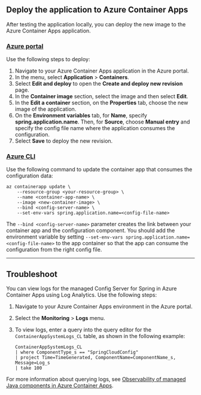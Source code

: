 ## Deploy the application to Azure Container Apps

After testing the application locally, you can deploy the new image to the Azure Container Apps application.

### [Azure portal](#tab/Azure-portal)

Use the following steps to deploy:

1. Navigate to your Azure Container Apps application in the Azure portal.
1. In the menu, select **Application** > **Containers**.
1. Select **Edit and deploy** to open the **Create and deploy new revision** page.
1. In the **Container image** section, select the image and then select **Edit**.
1. In the **Edit a container** section, on the **Properties** tab, choose the new image of the application.
1. On the **Environment variables** tab, for **Name**, specify **spring.application.name**. Then, for **Source**, choose **Manual entry** and specify the config file name where the application consumes the configuration.
1. Select **Save** to deploy the new revision.

### [Azure CLI](#tab/Azure-CLI)

Use the following command to update the container app that consumes the configuration data:

```azurecli
az containerapp update \
    --resource-group <your-resource-group> \
    --name <container-app-name> \
    --image <new-container-image> \
    --bind <config-server-name> \
    --set-env-vars spring.application.name=<config-file-name>
```

The `--bind <config-server-name>` parameter creates the link between your container app and the configuration component. You should add the environment variable by setting `--set-env-vars spring.application.name=<config-file-name>` to the app container so that the app can consume the configuration from the right config file.   

---

## Troubleshoot

You can view logs for the managed Config Server for Spring in Azure Container Apps using Log Analytics. Use the following steps:

1. Navigate to your Azure Container Apps environment in the Azure portal.
1. Select the **Monitoring** > **Logs** menu.
1. To view logs, enter a query into the query editor for the `ContainerAppSystemLogs_CL` table, as shown in the following example:

   ```kusto
   ContainerAppSystemLogs_CL
   | where ComponentType_s == "SpringCloudConfig"
   | project Time=TimeGenerated, ComponentName=ComponentName_s, Message=Log_s
   | take 100
   ```

For more information about querying logs, see [Observability of managed Java components in Azure Container Apps](../../../container-apps/java-component-logs.md).

